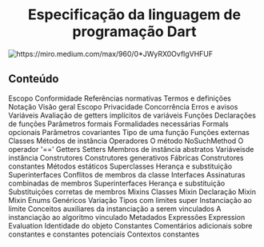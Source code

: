 <h1 align="center">
 Especificação da linguagem de programação Dart
 </h1>
 
<img src="https://miro.medium.com/max/960/0*JWyRX0OvflgVHFUF" alt="https://miro.medium.com/max/960/0*JWyRX0OvflgVHFUF" class="transparent">

<h2>
Conteúdo
</h2>


 Escopo
 Conformidade
 Referências normativas
 Termos e definições
 Notação
 Visão geral
 Escopo
 Privacidade
 Concorrência
 Erros e avisos
 Variáveis
 Avaliação de getters implícitos de variáveis
 Funções
 Declarações de funções
 Parâmetros formais
 Formalidades necessárias
 Formals opcionais
 Parâmetros covariantes
 Tipo de uma função
 Funções externas
 Classes
 Métodos de instância
 Operadores
 O método NoSuchMethod 
 O operador '=='
 Getters
 Setters
 Membros de instância abstratos
 Variáveis ​​de instância
 Construtores
 Construtores generativos
 Fábricas
 Construtores constantes
 Métodos estáticos
 Superclasses
 Herança e substituição
 Superinterfaces
 Conflitos de membros da classe
 Interfaces
 Assinaturas combinadas de membros
 Superinterfaces
 Herança e substituição
 Substituições corretas de membros
 Mixins
 Classes Mixin
 Declaração Mixin
 Mixin
 Enums
 Genéricos
 Variação
 Tipos com limites super
 Instanciação ao limite
 Conceitos auxiliares da instanciação a serem vinculados
 A instanciação ao algoritmo vinculado
 Metadados
 Expressões
 Expression Evaluation
 Identidade do objeto
 Constantes
 Comentários adicionais sobre constantes e constantes potenciais 
 Contextos constantes
